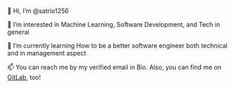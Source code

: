 👋 Hi, I’m @satrio1256

👀 I’m interested in Machine Learning, Software Development, and Tech in general

🌱 I’m currently learning How to be a better software engineer both technical and in management aspect

📫 You can reach me by my verified email in Bio. Also, you can find me on [GitLab](https://gitlab.com/satrio125), too!

<!---
satrio1256/satrio1256 is a ✨ special ✨ repository because its `README.md` (this file) appears on your GitHub profile.
You can click the Preview link to take a look at your changes.
--->
